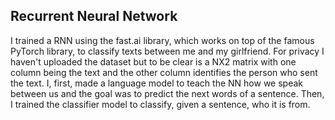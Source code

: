 ## Recurrent Neural Network

I trained a RNN using the fast.ai library, which works on top of the famous PyTorch library, to classify texts between me and my girlfriend. For privacy I haven't uploaded the dataset but to be clear is a NX2 matrix with one column being the text and the other column identifies the person who sent the text. I, first, made a language model to teach the NN how we speak between us and the goal was to predict the next words of a sentence. Then, I trained the classifier model to classify, given a sentence, who it is from.
